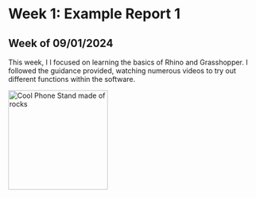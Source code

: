 # Week 1: Example Report 1 #
## Week of 09/01/2024

This week, I I focused on learning the basics of Rhino and Grasshopper. I followed the guidance provided, watching numerous videos to try out different functions within the software. 

<img width="200" alt="Cool Phone Stand made of rocks" src="assets/exampleimg.png">
